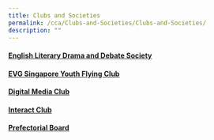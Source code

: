 ```yaml
---
title: Clubs and Societies
permalink: /cca/Clubs-and-Societies/Clubs-and-Societies/
description: ""
---
```

#### [English Literary Drama and Debate Society](/cca/Clubs-and-Societies/English-Literary-Drama-and-Debate-Society/)

#### [EVG Singapore Youth Flying Club](/cca/Clubs-and-Societies/EVG-Singapore-Youth-Flying-Club/)

#### [Digital Media Club](/cca/Clubs-and-Societies/Digital-Media-Club/)

#### [Interact Club](/cca/Clubs-and-Societies/Interact-Club/)

#### [Prefectorial Board](/cca/Clubs-and-Societies/Prefectorial-Board/)